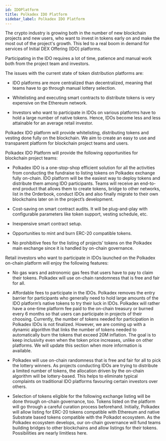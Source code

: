 ```yaml
---
id: IDOPlatform
title: Polkadex IDO Platform
sidebar_label: Polkadex IDO Platform
---
```


The crypto industry is growing both in the number of new blockchain projects and new users, who want to invest in tokens early on and make the most out of the project's growth. This led to a real boom in demand for services of Initial DEX Offering (IDO) platforms.

Participating in the IDO requires a lot of time, patience and manual work both from the project team and investors.

The issues with the current state of token distribution platforms are:

* IDO platforms are more centralized than decentralized, meaning that teams have to go through manual lottery selection.

* Whitelisting and executing smart contracts to distribute tokens is very expensive on the Ethereum network.

* Investors who want to participate in IDOs on various platforms have to hold a large number of native tokens. Hence, IDOs become less and less attainable for an average retail investor.

Polkadex IDO platform will provide whitelisting, distributing tokens and vesting done fully on the blockchain. We aim to create an easy to use and transparent platform for blockchain project teams and users.

Polkadex IDO Platform will provide the following opportunities for blockchain project teams:

* Polkadex IDO is a one-stop-shop efficient solution for all the activities from conducting the fundraise to listing tokens on Polkadex exchange fully on-chain. IDO platform will be the easiest way to deploy tokens and distribute them among IDO participants. Teams will receive an end-to-end product that allows them to create tokens, bridge to other networks, list in the Orderbook, conduct IDOs and also finally migrate to their own blockchains later on in the project’s development.

* Cost-saving on smart contract audits. It will be plug-and-play with configurable parameters like token support, vesting schedule, etc.

* Inexpensive smart contract setup.

* Opportunities to mint and burn ERC-20 compatible tokens.

* No prohibitive fees for the listing of projects’ tokens on the Polkadex main exchange since it is handled by on-chain governance.

Retail investors who want to participate in IDOs launched on the Polkadex on-chain platform will enjoy the following features:

* No gas wars and astronomic gas fees that users have to pay to claim their tokens. Polkadex will use on-chain randomness that is free and fair for all.

* Affordable fees to participate in the IDOs. Polkadex removes the entry barrier for participants who generally need to hold large amounts of the IDO platform’s native tokens to try their luck in IDOs. Polkadex will rather have a one-time platform fee paid to the on-chain treasury or burned every 6 months so that users can participate in projects of their choosing. Currently, the number of tokens needed for participation in Polkadex IDOs is not finalized. However, we are coming up with a dynamic algorithm that links the number of tokens needed to automatically burn the tokens that exceed 20M inflation. The goal is to keep inclusivity even when the token price increases, unlike on other platforms. We will update this section when more information is available.

* Polkadex will use on-chain randomness that is free and fair for all to pick the lottery winners. As projects conducting IDOs are trying to distribute a limited number of tokens, the allocation driven by the on-chain algorithm will be lottery-based. This helps to eliminate typical complaints on traditional IDO platforms favouring certain investors over others.

* Selection of tokens eligible for the following exchange listing will be done through on-chain governance, too. Tokens listed on the platform will go through a careful curation process beforehand. Initially, Polkadex will allow listing for ERC-20 tokens compatible with Ethereum and native Substrate based tokens compatible with the Polkadot ecosystem. As the Polkadex ecosystem develops, our on-chain governance will fund teams building bridges to other blockchains and allow listings for their tokens. Possibilities are nearly limitless here.
